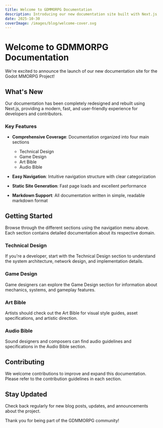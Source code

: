 ```yaml
---
title: Welcome to GDMMORPG Documentation
description: Introducing our new documentation site built with Next.js, featuring comprehensive guides for technical design, game design, art bible, and audio bible.
date: 2025-10-30
coverImage: /images/blog/welcome-cover.svg
---
```


# Welcome to GDMMORPG Documentation

We're excited to announce the launch of our new documentation site for the Godot MMORPG Project!

## What's New

Our documentation has been completely redesigned and rebuilt using Next.js, providing a modern, fast, and user-friendly experience for developers and contributors.

### Key Features

- **Comprehensive Coverage**: Documentation organized into four main sections
  - Technical Design
  - Game Design
  - Art Bible
  - Audio Bible

- **Easy Navigation**: Intuitive navigation structure with clear categorization

- **Static Site Generation**: Fast page loads and excellent performance

- **Markdown Support**: All documentation written in simple, readable markdown format

## Getting Started

Browse through the different sections using the navigation menu above. Each section contains detailed documentation about its respective domain.

### Technical Design

If you're a developer, start with the Technical Design section to understand the system architecture, network design, and implementation details.

### Game Design

Game designers can explore the Game Design section for information about mechanics, systems, and gameplay features.

### Art Bible

Artists should check out the Art Bible for visual style guides, asset specifications, and artistic direction.

### Audio Bible

Sound designers and composers can find audio guidelines and specifications in the Audio Bible section.

## Contributing

We welcome contributions to improve and expand this documentation. Please refer to the contribution guidelines in each section.

## Stay Updated

Check back regularly for new blog posts, updates, and announcements about the project.

Thank you for being part of the GDMMORPG community!

